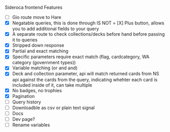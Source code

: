 Sideroca frontend Features

- [ ] Gio route move to Hare
- [X] Negatable queries, this is done through IS NOT
= [X] Plus button, allows you to add additional fields to your query
- [X] A separate route to check collections/decks before hand before passing it to queries
- [X] Stripped down response
- [X] Partial and exact matching
- [X] Specific parameters require exact match (flag, cardcategory, WA category (government types))
- [X] Variable matching (or and and)
- [X] Deck and collection parameter, api will match returned cards from NS api against the cards from the query, indicating whehter each card is included inside of it, can take multiple
- [X] No badges, no trophies
- [X] Pagination
- [ ] Query history
- [ ] Downloadble as csv or plain text signal
- [ ] Docs
- [ ] Dev page?
- [ ] Rename variables